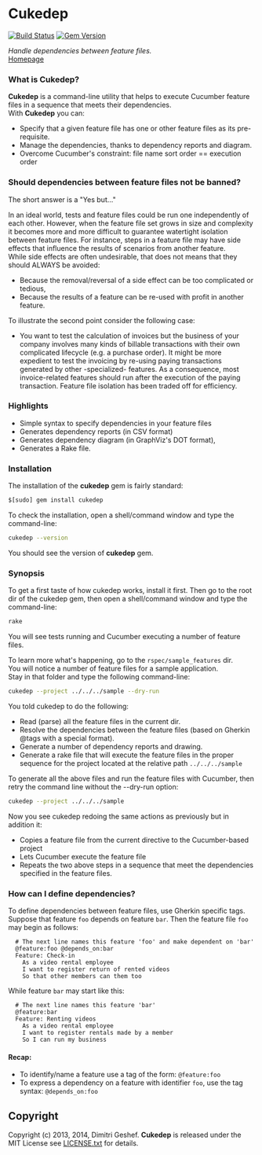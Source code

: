 Cukedep
===========
[![Build Status](https://travis-ci.org/famished-tiger/cukedep.png?branch=master)](https://travis-ci.org/famished-tiger/cukedep)
[![Gem Version](https://badge.fury.io/rb/cukedep.png)](http://badge.fury.io/rb/cukedep)

_Handle dependencies between feature files._  
[Homepage](https://github.com/famished-tiger/cukedep)

### What is Cukedep? ###
__Cukedep__ is a command-line utility that helps to execute Cucumber feature files
in a sequence that meets their dependencies.  
With __Cukedep__ you can:  
* Specify that a given feature file has one or other feature files as its pre-requisite.  
* Manage the dependencies, thanks to dependency reports and diagram.  
* Overcome Cucumber's constraint: file name sort order == execution order

###  Should dependencies between feature files not be banned?  ###
The short answer is a "Yes but..." 

In an ideal world, tests and feature files could be run one independently of each other.
However, when the feature file set grows in size and complexity it becomes more and more
difficult to guarantee watertight isolation between feature files. For instance, steps in a feature file may have side effects 
that influence the results of scenarios from another feature.  
While side effects are often undesirable, that does not means that they should ALWAYS be
avoided:  
* Because the removal/reversal of a side effect can be too complicated or tedious,  
* Because the results of a feature can be re-used with profit in another feature.

To illustrate the second point consider the following case:  
* You want to test the calculation of invoices but the business of your company 
involves many kinds of billable transactions with their own complicated lifecycle
(e.g. a purchase order). It might be more expedient to test the invoicing by
re-using paying transactions generated by other -specialized- features. As a consequence,
most invoice-related features should run after the execution of the paying transaction.
Feature file isolation has been traded off for efficiency.

  
### Highlights ###
* Simple syntax to specify dependencies in your feature files
* Generates dependency reports (in CSV format)
* Generates dependency diagram (in GraphViz's DOT format),
* Generates a Rake file.


### Installation ###
The installation of the __cukedep__ gem is fairly standard:  
```bash  
$[sudo] gem install cukedep
```

To check the installation, open a shell/command window
and type the command-line:
```bash  
cukedep --version
```

You should see the version of __cukedep__ gem.


### Synopsis ###
To get a first taste of how cukedep works, install it first.
Then go to the root dir of the cukedep gem, then open a shell/command window
and type the command-line:
```bash  
rake
```

You will see tests running and Cucumber executing a number of feature files.

To learn more what's happening, go to the ```rspec/sample_features``` dir.  
You will notice a number of feature files for a sample application.  
Stay in that folder and type the following command-line:  
```bash  
cukedep --project ../../../sample --dry-run
```

You told cukedep to do the following:  
* Read (parse) all the feature files in the current dir.  
* Resolve the dependencies between the feature files (based on Gherkin @tags with a special format).  
* Generate a number of dependency reports and drawing.  
* Generate a rake file that will execute the feature files in the proper sequence for
the project located at the relative path ```../../../sample```

To generate all the above files and run the feature files with Cucumber,
then retry the command line without the --dry-run option:
```bash  
cukedep --project ../../../sample
```

Now you see cukedep redoing the same actions as previously but in addition
it:
* Copies a feature file from the current directive to the Cucumber-based project
* Lets Cucumber execute the feature file
* Repeats the two above steps in a sequence that meet the dependencies specified in the feature files.


### How can I define dependencies? ###
To define dependencies between feature files, use Gherkin specific tags.
Suppose that feature `foo` depends on feature `bar`.
Then the feature file `foo` may begin as follows:

```cucumber 
  # The next line names this feature 'foo' and make dependent on 'bar'
  @feature:foo @depends_on:bar
  Feature: Check-in
    As a video rental employee
    I want to register return of rented videos
    So that other members can them too  
```

While feature `bar` may start like this:
```cucumber 
  # The next line names this feature 'bar'
  @feature:bar
  Feature: Renting videos
    As a video rental employee
    I want to register rentals made by a member 
    So I can run my business
```

#### Recap: ####
- To identify/name a feature use a tag of the form: `@feature:foo`
- To express a dependency on a feature with identifier `foo`, use the tag syntax: `@depends_on:foo` 


Copyright
---------
Copyright (c) 2013, 2014, Dimitri Geshef. 
__Cukedep__ is released under the MIT License see [LICENSE.txt](https://github.com/famished-tiger/Cukedep/blob/master/LICENSE.txt) for details.